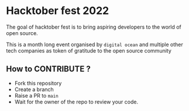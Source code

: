 # Hacktober fest 2022

The goal of hacktober fest is to bring aspiring developers to the world of open source.

This is a month long event organised by `digital ocean` and multiple other tech companies as token of gratitude to the open source community

## How to CONTRIBUTE ? 

- Fork this repository
- Create a branch 
- Raise a PR to `main`
- Wait for the owner of the repo to review your code.


